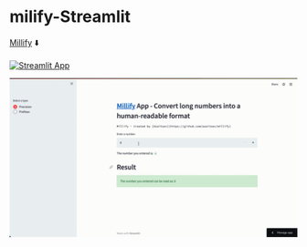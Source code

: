 # milify-Streamlit
[Millify](https://github.com/azaitsev/millify) ⬇️
<br></br>
[![Streamlit App](https://static.streamlit.io/badges/streamlit_badge_black_white.svg)](https://share.streamlit.io/avrabyt/milify-streamlit/main/app.py)

![millify_Demo](https://github.com/avrabyt/milify-Streamlit/blob/main/millify_demo.gif)
